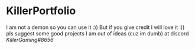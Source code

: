 # KillerPortfolio
I am not a demon so you can use it :))
But if you give credit I will love it :))
pls suggest some good projects I am out of ideas (cuz im dumb) at discord *KillerGaming#8656*
